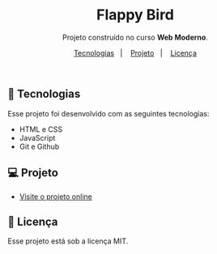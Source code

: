 <h1 align="center"> Flappy Bird </h1>

<p align="center">
 Projeto construído no curso <b>Web Moderno</b>. <br/>
</p>

<p align="center">
  <a href="#-tecnologias">Tecnologias</a>&nbsp;&nbsp;&nbsp;|&nbsp;&nbsp;&nbsp;
  <a href="#-projeto">Projeto</a>&nbsp;&nbsp;&nbsp;|&nbsp;&nbsp;&nbsp;
  <a href="#memo-licença">Licença</a>
</p>

<br>

## 🚀 Tecnologias

Esse projeto foi desenvolvido com as seguintes tecnologias:

- HTML e CSS
- JavaScript
- Git e Github

## 💻 Projeto

- [Visite o projeto online](https://luizfelipegondim.github.io/Flappy-bird/)

## :memo: Licença

Esse projeto está sob a licença MIT.
